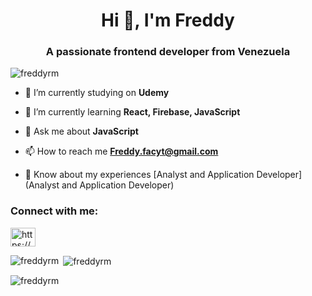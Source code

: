 <h1 align="center">Hi 👋, I'm Freddy</h1>
<h3 align="center">A passionate frontend developer from Venezuela</h3>

<p align="left"> <img src="https://komarev.com/ghpvc/?username=freddyrm&label=Profile%20views&color=0e75b6&style=flat" alt="freddyrm" /> </p>

- 🔭 I’m currently studying on **Udemy**

- 🌱 I’m currently learning **React, Firebase, JavaScript**

- 💬 Ask me about **JavaScript**

- 📫 How to reach me **Freddy.facyt@gmail.com**

- 📄 Know about my experiences [Analyst and Application Developer](Analyst and Application Developer)

<h3 align="left">Connect with me:</h3>
<p align="left">
<a href="https://linkedin.com/in/https://www.linkedin.com/in/freddy-j-rodriguez/" target="blank"><img align="center" src="https://raw.githubusercontent.com/rahuldkjain/github-profile-readme-generator/master/src/images/icons/Social/linked-in-alt.svg" alt="https://www.linkedin.com/in/freddy-j-rodriguez/" height="30" width="40" /></a>
</p>

<p><img align="left" src="https://github-readme-stats.vercel.app/api/top-langs?username=freddyrm&show_icons=true&locale=en&layout=compact" alt="freddyrm" /></p>

<p>&nbsp;<img align="center" src="https://github-readme-stats.vercel.app/api?username=freddyrm&show_icons=true&locale=en" alt="freddyrm" /></p>

<p><img align="center" src="https://github-readme-streak-stats.herokuapp.com/?user=freddyrm&" alt="freddyrm" /></p>
